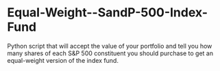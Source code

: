 # Equal-Weight--SandP-500-Index-Fund
 Python script that will accept the value of your portfolio and tell you how many shares of each S&amp;P 500 constituent you should purchase to get an equal-weight version of the index fund.

